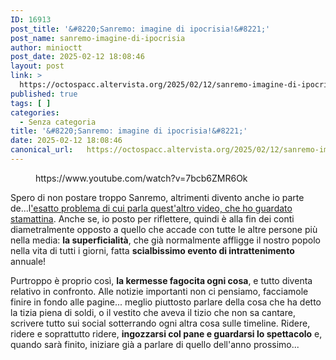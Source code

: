 ```yaml
---
ID: 16913
post_title: '&#8220;Sanremo: imagine di ipocrisia!&#8221;'
post_name: sanremo-imagine-di-ipocrisia
author: minioctt
post_date: 2025-02-12 18:08:46
layout: post
link: >
  https://octospacc.altervista.org/2025/02/12/sanremo-imagine-di-ipocrisia/
published: true
tags: [ ]
categories:
  - Senza categoria
title: '&#8220;Sanremo: imagine di ipocrisia!&#8221;'
date: 2025-02-12 18:08:46
canonical_url:   https://octospacc.altervista.org/2025/02/12/sanremo-imagine-di-ipocrisia/
---
```

<!-- wp:embed {"url":"https://www.youtube.com/watch?v=7bcb6ZMR6Ok","type":"video","providerNameSlug":"youtube","responsive":true,"className":"wp-embed-aspect-16-9 wp-has-aspect-ratio"} -->
<figure class="wp-block-embed is-type-video is-provider-youtube wp-block-embed-youtube wp-embed-aspect-16-9 wp-has-aspect-ratio"><div class="wp-block-embed__wrapper">
https://www.youtube.com/watch?v=7bcb6ZMR6Ok
</div></figure>
<!-- /wp:embed -->

<!-- wp:paragraph -->
<p>Spero di non postare troppo Sanremo, altrimenti divento anche io parte de...l<a href="https://www.youtube.com/watch?v=7bcb6ZMR6Ok">'esatto problema di cui parla quest'altro video, che ho guardato stamattina</a>. Anche se, io posto per riflettere, quindi è alla fin dei conti diametralmente opposto a quello che accade con tutte le altre persone più nella media: <strong>la superficialità</strong>, che già normalmente affligge il nostro popolo nella vita di tutti i giorni, fatta <strong>scialbissimo evento di intrattenimento</strong> annuale!</p>
<!-- /wp:paragraph -->

<!-- wp:paragraph -->
<p>Purtroppo è proprio così, <strong>la kermesse fagocita ogni cosa</strong>, e tutto diventa relativo in confronto. Alle notizie importanti non ci pensiamo, facciamole finire in fondo alle pagine... meglio piuttosto parlare della cosa che ha detto la tizia piena di soldi, o il vestito che aveva il tizio che non sa cantare, scrivere tutto sui social sotterrando ogni altra cosa sulle timeline. Ridere, ridere e soprattutto ridere, <strong>ingozzarsi col pane e guardarsi lo spettacolo</strong> e, quando sarà finito, iniziare già a parlare di quello dell'anno prossimo...</p>
<!-- /wp:paragraph -->